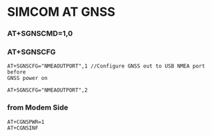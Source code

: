 

# SIMCOM AT GNSS


### AT+SGNSCMD=1,0

### AT+SGNSCFG

    AT+SGNSCFG="NMEAOUTPORT",1 //Configure GNSS out to USB NMEA port before
    GNSS power on

    AT+SGNSCFG="NMEAOUTPORT",2


### from Modem Side 

    AT+CGNSPWR=1
    AT+CGNSINF
